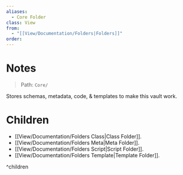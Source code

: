 ```yaml
---
aliases:
  - Core Folder
class: View
from:
  - "[[View/Documentation/Folders|Folders]]"
order:
---
```

# Notes

> Path: `Core/`

Stores schemas, metadata, code, & templates to make this vault work.

# Children

- [[View/Documentation/Folders Class|Class Folder]].
- [[View/Documentation/Folders Meta|Meta Folder]].
- [[View/Documentation/Folders Script|Script Folder]].
- [[View/Documentation/Folders Template|Template Folder]].

^children
